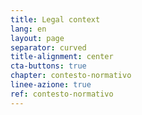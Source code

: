 ```yaml
---
title: Legal context
lang: en
layout: page
separator: curved
title-alignment: center
cta-buttons: true
chapter: contesto-normativo
linee-azione: true
ref: contesto-normativo
---
```

